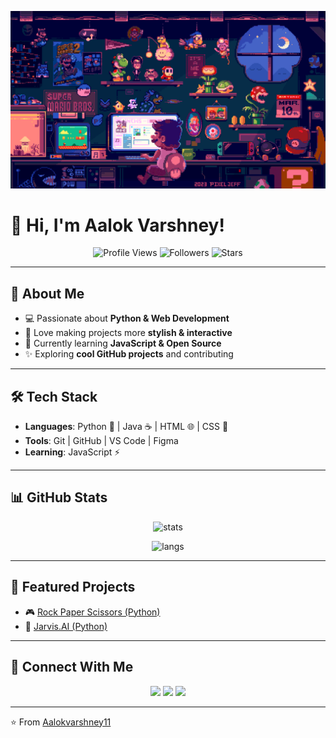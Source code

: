 <p align="center">
  <img src="assets/header.gif" alt="Aalok Varshney - Header GIF" width="920" />
</p>

# 👋 Hi, I'm Aalok Varshney!  

<p align="center">
  <img src="https://komarev.com/ghpvc/?username=Aalokvarshney11&style=flat-square&color=blueviolet" alt="Profile Views" />
  <img src="https://img.shields.io/github/followers/Aalokvarshney11?label=Followers&style=flat-square&color=brightgreen" alt="Followers" />
  <img src="https://img.shields.io/github/stars/Aalokvarshney11?label=Stars&style=flat-square&color=ff69b4" alt="Stars" />
</p>

---

## 🚀 About Me  
- 💻 Passionate about **Python & Web Development**  
- 🎨 Love making projects more **stylish & interactive**  
- 🎯 Currently learning **JavaScript & Open Source**  
- ✨ Exploring **cool GitHub projects** and contributing  

---

## 🛠️ Tech Stack  

- **Languages**: Python 🐍 | Java ☕ | HTML 🌐 | CSS 🎨  
- **Tools**: Git | GitHub | VS Code | Figma  
- **Learning**: JavaScript ⚡  

---

## 📊 GitHub Stats  

<p align="center">
  <img src="https://github-readme-stats.vercel.app/api?username=Aalokvarshney11&show_icons=true&theme=tokyonight" alt="stats" />
</p>  

<p align="center">
  <img src="https://github-readme-stats.vercel.app/api/top-langs/?username=Aalokvarshney11&layout=compact&theme=tokyonight" alt="langs" />
</p>  

---

## 🌟 Featured Projects  

- 🎮 [Rock Paper Scissors (Python)](https://github.com/Aalokvarshney11/Rock_Paper_Scissors.git)
- 🤖 [Jarvis.AI (Python)](https://github.com/Aalokvarshney11/Jarvis.Ai.git)

---

## 🤝 Connect With Me  

<p align="center">
  <a href="https://github.com/Aalokvarshney11"><img src="https://img.shields.io/badge/GitHub-Aalokvarshney11-black?style=for-the-badge&logo=github" /></a>
  <a href="https://linkedin.com"><img src="https://img.shields.io/badge/LinkedIn-Connect-blue?style=for-the-badge&logo=linkedin" /></a>
  <a href="https://instagram.com"><img src="https://img.shields.io/badge/Instagram-Follow-pink?style=for-the-badge&logo=instagram" /></a>
</p>

---

⭐️ From [Aalokvarshney11](https://github.com/Aalokvarshney11)

